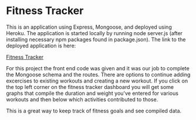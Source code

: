# Fitness Tracker

This is an application using Express, Mongoose, and deployed using Heroku. The application is started locally by running node server.js (after installing necessary npm packages found in package.json). The link to the deployed application is here: 

[Fitness Tracker]("https://powerful-sea-12329.herokuapp.com/")

For this project the front end code was given and it was our job to complete the Mongoose schema and the routes. There are options to continue adding excercises to existing workouts and creating a new workout. If you click on the top left corner on the fitness tracker dashboard you will get some graphs that compile the duration and weight you've entered for various workouts and then below which activities contributed to those. 

This is a great way to keep track of fitness goals and see compiled data. 
